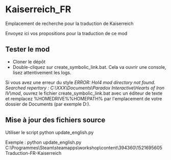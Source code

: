 # Kaiserreich_FR
Emplacement de recherche pour la traduction de Kaiserreich

Envoyez ici vos propositions pour la traduction de ce mod

## Tester le mod
- Cloner le dépôt
- Double-cliquez sur create_symbolic_link.bat. Cela va ouvrir une console, lisez attentivement les logs.

Si vous avez une erreur du style *ERROR: HoI4 mod directory not found. Searched repertory : C:\XXX\Documents\Paradox Interactive\Hearts of Iron IV\mod*,
ouvrez le fichier create_symbolic_link.bat avec un éditeur de texte et remplacez %HOMEDRIVE%%HOMEPATH% par l'emplacement de votre dossier de Documents (par exemple D:).

## Mise à jour des fichiers source
Utiliser le script python update_english.py

Exemple : 
python update_english.py C:\Programmes\Steam\steamapps\workshop\content\394360\1521695605 Traduction-FR-Kaiserreich
